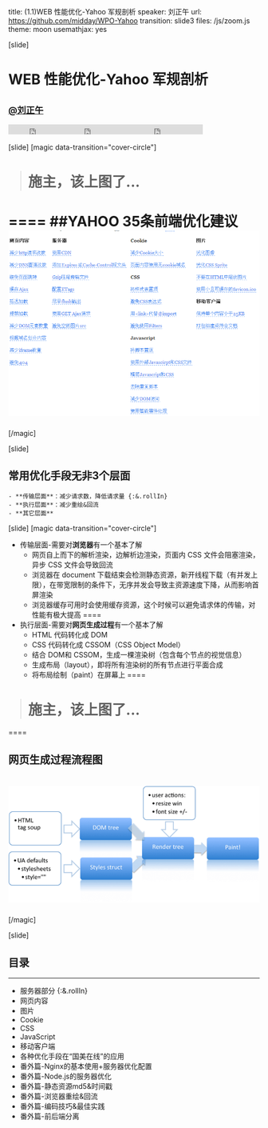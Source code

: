 title: (1.1)WEB 性能优化-Yahoo 军规剖析
speaker: 刘正午
url: https://github.com/midday/WPO-Yahoo
transition: slide3
files: /js/zoom.js
theme: moon
usemathjax: yes


[slide]
# WEB 性能优化-Yahoo 军规剖析
## <small><a href="https://github.com/midday">@刘正午</a></small>
<small style="vertical-align:middle;display:inline-block"><iframe src="http://ghbtns.com/github-btn.html?user=midday&repo=WPO-Yahoo&type=watch&count-true" allowtransparency="true" frameborder="0" scrolling="0" width="110" height="20" style="width:110px;height:20px;  background-color: transparent;"></iframe><iframe src="http://ghbtns.com/github-btn.html?user=midday&repo=WPO-Yahoo&type=fork&count=false" allowtransparency="true" frameborder="0" scrolling="0" width="110" height="20" style="width:110px;height:20px;  background-color: transparent;"></iframe><iframe src="http://ghbtns.com/github-btn.html?user=midday&repo=WPO-Yahoo&type=follow&count=true" allowtransparency="true" frameborder="0" scrolling="0" width="170" height="20" style="width:170px;height:20px;  background-color: transparent;"></iframe></small>


[slide]
[magic data-transition="cover-circle"]
> # 施主，该上图了...
====
##YAHOO 35条前端优化建议
![](/images/1.1/yahoo-rules.png)
====
[/magic]


[slide]
## 常用优化手段无非3个层面
    - **传输层面**：减少请求数，降低请求量 {:&.rollIn}
    - **执行层面**：减少重绘&回流
    - **其它层面**


[slide]
[magic data-transition="cover-circle"]
- 传输层面-需要对**浏览器**有一个基本了解
    - 网页自上而下的解析渲染，边解析边渲染，页面内 CSS 文件会阻塞渲染，异步 CSS 文件会导致回流
    - 浏览器在 document 下载结束会检测静态资源，新开线程下载（有并发上限），在带宽限制的条件下，无序并发会导致主资源速度下降，从而影响首屏渲染
    - 浏览器缓存可用时会使用缓存资源，这个时候可以避免请求体的传输，对性能有极大提高
====
- 执行层面-需要对**网页生成过程**有一个基本了解
    - HTML 代码转化成 DOM
    - CSS 代码转化成 CSSOM（CSS Object Model）
    - 结合 DOM和 CSSOM，生成一棵渲染树（包含每个节点的视觉信息）
    - 生成布局（layout），即将所有渲染树的所有节点进行平面合成
    - 将布局绘制（paint）在屏幕上
====
> # 施主，该上图了...
====
## 网页生成过程流程图
![](/images/1.1/page-generate-flow.png)
====
[/magic]

[slide]
## 目录
----
- 服务器部分 {:&.rollIn}
- 网页内容
- 图片
- Cookie
- CSS
- JavaScript
- 移动客户端
- 各种优化手段在“国美在线”的应用
- 番外篇-Nginx的基本使用+服务器优化配置
- 番外篇-Node.js的服务器优化
- 番外篇-静态资源md5&时间戳
- 番外篇-浏览器重绘&回流
- 番外篇-编码技巧&最佳实践
- 番外篇-前后端分离



